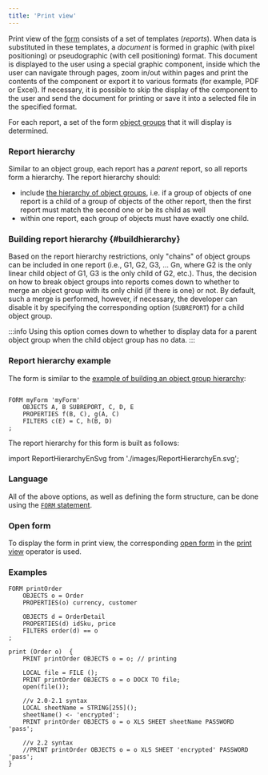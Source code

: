 ```yaml
---
title: 'Print view'
---
```


Print view of the [form](Forms.md) consists of a set of templates (*reports*). When data is substituted in these templates, a *document* is formed in graphic (with pixel positioning) or pseudographic (with cell positioning) format. This document is displayed to the user using a special graphic component, inside which the user can navigate through pages, zoom in/out within pages and print the contents of the component or export it to various formats (for example, PDF or Excel). If necessary, it is possible to skip the display of the component to the user and send the document for printing or save it into a selected file in the specified format.

For each report, a set of the form [object groups](Form_structure.md#objects) that it will display is determined.

### Report hierarchy

Similar to an object group, each report has a *parent* report, so all reports form a hierarchy. The report hierarchy should:

-   include [the hierarchy of object groups](Static_view.md), i.e. if a group of objects of one report is a child of a group of objects of the other report, then the first report must match the second one or be its child as well
-   within one report, each group of objects must have exactly one child.

### Building report hierarchy {#buildhierarchy}

Based on the report hierarchy restrictions, only "chains" of object groups can be included in one report (i.e., G1, G2, G3, ... Gn, where G2 is the only linear child object of G1, G3 is the only child of G2, etc.). Thus, the decision on how to break object groups into reports comes down to whether to merge an object group with its only child (if there is one) or not. By default, such a merge is performed, however, if necessary, the developer can disable it by specifying the corresponding option (`SUBREPORT`) for a child object group.


:::info
Using this option comes down to whether to display data for a parent object group when the child object group has no data.
:::

### Report hierarchy example

The form is similar to the [example of building an object group hierarchy](Static_view.md#hierarchysample):

```lsf

FORM myForm 'myForm'
    OBJECTS A, B SUBREPORT, C, D, E
    PROPERTIES f(B, C), g(A, C)
    FILTERS c(E) = C, h(B, D)
;
```

The report hierarchy for this form is built as follows:

import ReportHierarchyEnSvg from './images/ReportHierarchyEn.svg';

<ReportHierarchyEnSvg />

### Language

All of the above options, as well as defining the form structure, can be done using the [`FORM` statement](FORM_statement.md).

### Open form

To display the form in print view, the corresponding [open form](Open_form.md) in the [print view](In_a_print_view_PRINT.md) operator is used.

### Examples

```lsf
FORM printOrder
    OBJECTS o = Order
    PROPERTIES(o) currency, customer

    OBJECTS d = OrderDetail
    PROPERTIES(d) idSku, price
    FILTERS order(d) == o
;

print (Order o)  {
    PRINT printOrder OBJECTS o = o; // printing

    LOCAL file = FILE ();
    PRINT printOrder OBJECTS o = o DOCX TO file;
    open(file());

    //v 2.0-2.1 syntax
    LOCAL sheetName = STRING[255]();
    sheetName() <- 'encrypted';
    PRINT printOrder OBJECTS o = o XLS SHEET sheetName PASSWORD 'pass';

    //v 2.2 syntax
    //PRINT printOrder OBJECTS o = o XLS SHEET 'encrypted' PASSWORD 'pass';
}
```
